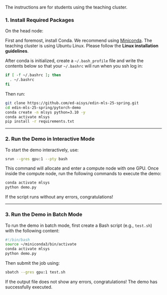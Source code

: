 The instructions are for students using the teaching cluster.
### **1. Install Required Packages**
On the head node: 

First and foremost, install Conda. We recommend using [Miniconda](https://docs.anaconda.com/miniconda/install/). The teaching cluster is using Ubuntu Linux. Please follow the **Linux installation guidelines**.

After conda is initialized, create a `~/.bash_profile` file and write the contents below so that your `~/.bashrc` will run when you ssh log in:
```bash
if [ -f ~/.bashrc ]; then
  . ~/.bashrc
fi
```
Then run:
```bash
git clone https://github.com/ed-aisys/edin-mls-25-spring.git
cd edin-mls-25-spring/pytorch-demo
conda create -n mlsys python=3.10 -y
conda activate mlsys
pip install -r requirements.txt
```

---

### **2. Run the Demo in Interactive Mode**
To start the demo interactively, use:
```bash
srun --gres gpu:1 --pty bash
```

This command will allocate and enter a compute node with one GPU. Once inside the compute node, run the following commands to execute the demo:

```bash
conda activate mlsys
python demo.py
```

If the script runs without any errors, congratulations!

---

### **3. Run the Demo in Batch Mode**
To run the demo in batch mode, first create a Bash script (e.g., `test.sh`) with the following content:

```bash
#!/bin/bash
source ~/miniconda3/bin/activate
conda activate mlsys
python demo.py
```

Then submit the job using:
```bash
sbatch --gres gpu:1 test.sh
```

If the output file does not show any errors, congratulations! The demo has successfully executed.
